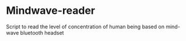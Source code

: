 # Mindwave-reader
Script to read the level of concentration of human being based on mind-wave bluetooth headset
